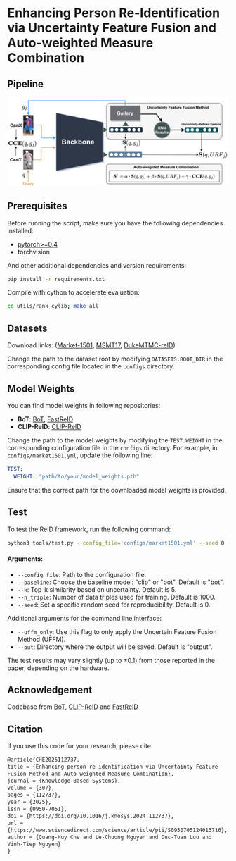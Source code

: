 # Enhancing Person Re-Identification via Uncertainty Feature Fusion and Auto-weighted Measure Combination
## Pipeline
![](images/reidpipe_.png)
## Prerequisites

Before running the script, make sure you have the following dependencies installed:

- [pytorch>=0.4](https://pytorch.org/)
- torchvision

And other additional dependencies and version requirements:

```bash
pip install -r requirements.txt
```

Compile with cython to accelerate evaluation:
```bash
cd utils/rank_cylib; make all
```

## Datasets
Download links: ([Market-1501](https://drive.google.com/file/d/0B8-rUzbwVRk0c054eEozWG9COHM/view), [MSMT17](https://arxiv.org/abs/1711.08565), [DukeMTMC-reID](https://arxiv.org/abs/1609.01775))

Change the path to the dataset root by modifying `DATASETS.ROOT_DIR` in the corresponding config file located in the `configs` directory.
## Model Weights
You can find model weights in following repositories:
- **BoT**: [BoT](https://github.com/michuanhaohao/reid-strong-baseline), [FastReID](https://github.com/JDAI-CV/fast-reid/blob/master/MODEL_ZOO.md)
- **CLIP-ReID**: [CLIP-ReID](https://github.com/Syliz517/CLIP-ReID/tree/master)

Change the path to the model weights by modifying the `TEST.WEIGHT` in the corresponding configuration file in the `configs` directory. For example, in `configs/market1501.yml`, update the following line:

```yaml
TEST:
  WEIGHT: "path/to/your/model_weights.pth"
```

Ensure that the correct path for the downloaded model weights is provided.

## Test

To test the ReID framework, run the following command:

```bash
python3 tools/test.py --config_file='configs/market1501.yml' --seed 0 --k 4 --n_triple 1000 --baseline bot
```

#### Arguments:
- `--config_file`: Path to the configuration file.
- `--baseline`: Choose the baseline model: "clip" or "bot". Default is "bot".
- `--k`: Top-k similarity based on uncertainty. Default is 5.
- `--n_triple`: Number of data triples used for training. Default is 1000.
- `--seed`: Set a specific random seed for reproducibility. Default is 0.

Additional arguments for the command line interface:
- `--uffm_only`: Use this flag to only apply the Uncertain Feature Fusion Method (UFFM).
- `--out`: Directory where the output will be saved. Default is "output".

The test results may vary slightly (up to ±0.1) from those reported in the paper, depending on the hardware.
## Acknowledgement
Codebase from [BoT](https://github.com/michuanhaohao/reid-strong-baseline), [CLIP-ReID](https://github.com/Syliz517/CLIP-ReID/tree/master) and [FastReID](https://github.com/JDAI-CV/fast-reid.git)
## Citation

If you use this code for your research, please cite

```ref
@article{CHE2025112737,
title = {Enhancing person re-identification via Uncertainty Feature Fusion Method and Auto-weighted Measure Combination},
journal = {Knowledge-Based Systems},
volume = {307},
pages = {112737},
year = {2025},
issn = {0950-7051},
doi = {https://doi.org/10.1016/j.knosys.2024.112737},
url = {https://www.sciencedirect.com/science/article/pii/S0950705124013716},
author = {Quang-Huy Che and Le-Chuong Nguyen and Duc-Tuan Luu and Vinh-Tiep Nguyen}
}

```
  







